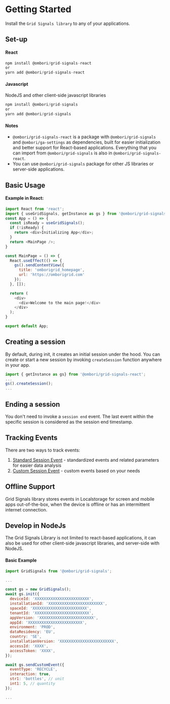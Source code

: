 # Getting Started

Install the `Grid Signals library` to any of your applications.

## Set-up
#### React
```js
npm install @ombori/grid-signals-react
or
yarn add @ombori/grid-signals-react
```

#### Javascript
NodeJS and other client-side javascript libraries 
```js
npm install @ombori/grid-signals
or
yarn add @ombori/grid-signals
```

#### Notes
- `@ombori/grid-signals-react` is a package with `@ombori/grid-signals` and `@ombori/ga-settings` as dependencies, built for easier initialization and better support for React-based applications. Everything that you can import from `@ombori/grid-signals` is also in `@ombori/grid-signals-react`.
- You can use `@ombori/grid-signals` package for other JS libraries or server-side applications.

## Basic Usage

#### Example in React:
```js
import React from 'react';
import { useGridSignals, getInstance as gs } from '@ombori/grid-signals-react';
const App = () => {
  const isReady = useGridSignals();
  if (!isReady) {
    return <div>Initializing App</div>;
  }
  return <MainPage />;
}

const MainPage = () => {
  React.useEffect(() => {
    gs().sendContentView({
      title: 'omborigrid_homepage',
      url: 'https://omborigrid.com'
    });
  }, []);

  return (
    <div>
      <div>Welcome to the main page!</div>
    </div>
  );
}

export default App;
```

## Creating a session
By default, during init, it creates an initial session under the hood. You can create or start a new session by invoking `createSession` function anywhere in your app. 

```js
import { getInstance as gs} from '@ombori/grid-signals-react';
...
gs().createSession();
...
```

## Ending a session
You don't need to invoke a `session end` event. The last event within the specific session is considered as the session end timestamp.


## Tracking Events
There are two ways to track events:

1. [Standard Session Event](/grid-signals/tracking-events) - standardized events and related parameters for easier data analysis
2. [Custom Session Event](/grid-signals/tracking-events?id=custom-event) - custom events based on your needs

## Offline Support
Grid Signals library stores events in Localstorage for screen and mobile apps out-of-the-box, when the device is offline or has an intermittent internet connection.

## Develop in NodeJs
The Grid Signals Library is not limited to react-based applications, it can also be used for other client-side javascript libraries, and server-side with NodeJS. 

#### Basic Example
```js
import GridSignals from '@ombori/grid-signals';

...

const gs = new GridSignals();
await gs.init({
  deviceId: 'XXXXXXXXXXXXXXXXXXXXXXXX',
  installationId: 'XXXXXXXXXXXXXXXXXXXXXXXX',
  spaceId: 'XXXXXXXXXXXXXXXXXXXXXXXX',
  tenantId: 'XXXXXXXXXXXXXXXXXXXXXXXX',
  appVersion: 'XXXXXXXXXXXXXXXXXXXXXXXX',
  appId: 'XXXXXXXXXXXXXXXXXXXXXXXX',
  environment: 'PROD',
  dataResidency: 'EU',
  country: 'SE',
  installationVersion: 'XXXXXXXXXXXXXXXXXXXXXXXX',
  accessId: 'XXXX',
  accessToken: 'XXXX',
});

await gs.sendCustomEvent({
  eventType: 'RECYCLE',
  interaction: true,
  str1: 'bottles', // unit
  int1: 5, // quantity
});

...
```
